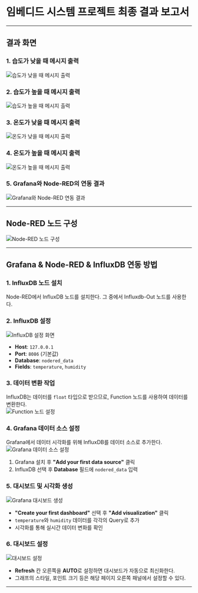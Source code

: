 # 임베디드 시스템 프로젝트 최종 결과 보고서  

---

## 결과 화면  

### 1. 습도가 낮을 때 메시지 출력  
![습도가 낮을 때 메시지 출력](https://github.com/user-attachments/assets/522819e8-23f4-47dc-9379-e13e999160a1)  

### 2. 습도가 높을 때 메시지 출력  
![습도가 높을 때 메시지 출력](https://github.com/user-attachments/assets/715d26eb-da5d-4fe5-892a-6ae5659ee1f7)  

### 3. 온도가 낮을 때 메시지 출력  
![온도가 낮을 때 메시지 출력](https://github.com/user-attachments/assets/3519f6fd-e58d-4e40-aaaa-c9ae95eb2891)  

### 4. 온도가 높을 때 메시지 출력  
![온도가 높을 때 메시지 출력](https://github.com/user-attachments/assets/d6957177-1eba-45b7-b7a4-2bfedc1abb9b)  

### 5. Grafana와 Node-RED의 연동 결과  
![Grafana와 Node-RED 연동 결과](https://github.com/user-attachments/assets/a640fb7a-c9b7-41a5-b69c-16bdc35a6d8e)  

---

## Node-RED 노드 구성  

![Node-RED 노드 구성](https://github.com/user-attachments/assets/8ad90ddf-4e04-424f-89bd-df7bb76c21ab)  

---

## Grafana & Node-RED & InfluxDB 연동 방법  

### 1. InfluxDB 노드 설치  
Node-RED에서 InfluxDB 노드를 설치한다. 그 중에서 Influxdb-Out 노드를 사용한다.  

### 2. InfluxDB 설정  
![InfluxDB 설정 화면](https://github.com/user-attachments/assets/41edd7a6-280b-401a-8f75-3a7658ae296a)  
- **Host**: `127.0.0.1`  
- **Port**: `8086` (기본값)  
- **Database**: `nodered_data`  
- **Fields**: `temperature`, `humidity`  

### 3. 데이터 변환 작업  
InfluxDB는 데이터를 `float` 타입으로 받으므로, Function 노드를 사용하여 데이터를 변환한다.  
![Function 노드 설정](https://github.com/user-attachments/assets/3bd389a3-f380-41a2-b251-d3eca2421ccf)  

### 4. Grafana 데이터 소스 설정  
Grafana에서 데이터 시각화를 위해 InfluxDB를 데이터 소스로 추가한다.  
![Grafana 데이터 소스 설정](https://github.com/user-attachments/assets/1ab677db-857d-4fea-a337-cc609417a116)  
1. Grafana 설치 후 **"Add your first data source"** 클릭  
2. InfluxDB 선택 후 **Database** 필드에 `nodered_data` 입력  

### 5. 대시보드 및 시각화 생성  
![Grafana 대시보드 생성](https://github.com/user-attachments/assets/e7d70105-e9a5-47b8-b2d6-d8239a6ec4ed)  
- **"Create your first dashboard"** 선택 후 **"Add visualization"** 클릭  
- `temperature`와 `humidity` 데이터를 각각의 Query로 추가  
- 시각화를 통해 실시간 데이터 변화를 확인

### 6. 대시보드 설정  

![대시보드 설정](https://github.com/user-attachments/assets/7fcd00d4-434f-46c8-837d-58de75329e49)  

- **Refresh** 칸 오른쪽을 **AUTO**로 설정하면 대시보드가 자동으로 최신화한다.  
- 그래프의 스타일, 포인트 크기 등은 해당 페이지 오른쪽 패널에서 설정할 수 있다.  

---

